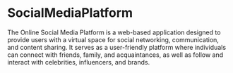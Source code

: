 # SocialMediaPlatform
The Online Social Media Platform is a web-based application designed to provide users with a virtual space for social networking, communication, and content sharing. It serves as a user-friendly platform where individuals can connect with friends, family, and acquaintances, as well as follow and interact with celebrities, influencers, and brands. 
